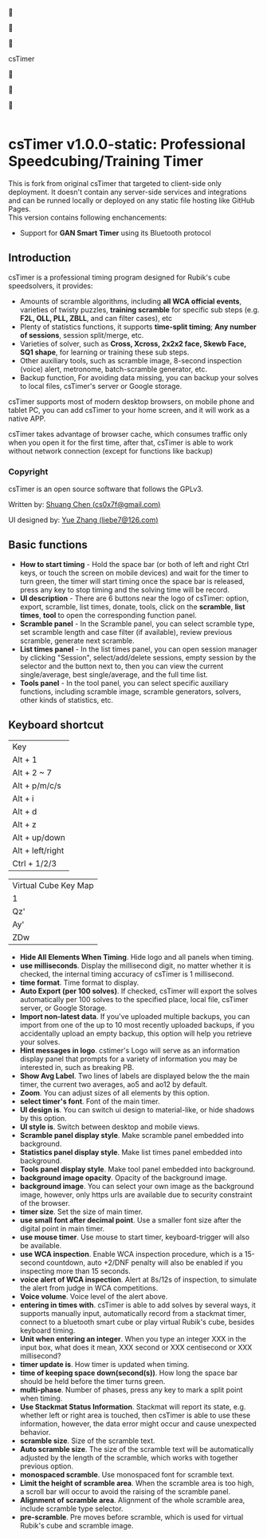 &#59796;

&#59846;

&#59648;

csTimer

&#59835;

&#59710;

&#59795;

![]()

# csTimer v1.0.0-static: Professional Speedcubing/Training Timer

This is fork from original csTimer that targeted to client-side only deployment. It doesn't contain any server-side services and integrations and can be runned locally or deployed on any static file hosting like GitHub Pages.  
This version contains following enchancements:
* Support for **GAN Smart Timer** using its Bluetooth protocol

## Introduction

csTimer is a professional timing program designed for Rubik's cube speedsolvers, it provides:

* Amounts of scramble algorithms, including **all WCA official events**, varieties of twisty puzzles, **training scramble** for specific sub steps (e.g. **F2L, OLL, PLL, ZBLL**, and can filter cases), etc
* Plenty of statistics functions, it supports **time-split timing**; **Any number of sessions**, session split/merge, etc.
* Varieties of solver, such as **Cross, Xcross, 2x2x2 face, Skewb Face, SQ1 shape**, for learning or training these sub steps.
* Other auxiliary tools, such as scramble image, 8-second inspection (voice) alert, metronome, batch-scramble generator, etc.
* Backup function, For avoiding data missing, you can backup your solves to local files, csTimer's server or Google storage.

csTimer supports most of modern desktop browsers, on mobile phone and tablet PC, you can add csTimer to your home screen, and it will work as a native APP.

csTimer takes advantage of browser cache, which consumes traffic only when you open it for the first time, after that, csTimer is able to work without network connection (except for functions like backup)

### Copyright

csTimer is an open source software that follows the GPLv3.

Written by: [Shuang Chen (cs0x7f@gmail.com)](mailto:cs0x7f@gmail.com)

UI designed by: [Yue Zhang (liebe7@126.com)](mailto:liebe7@126.com)

## Basic functions

* **How to start timing** - Hold the space bar (or both of left and right Ctrl keys, or touch the screen on mobile devices) and wait for the timer to turn green, the timer will start timing once the space bar is released, press any key to stop timing and the solving time will be record.
* **UI description** - There are 6 buttons near the logo of csTimer: option, export, scramble, list times, donate, tools, click on the **scramble**, **list times**, **tool** to open the corresponding function panel.
* **Scramble panel** - In the Scramble panel, you can select scramble type, set scramble length and case filter (if available), review previous scramble, generate next scramble.
* **List times panel** - In the list times panel, you can open session manager by clicking "Session", select/add/delete sessions, empty session by the selector and the button next to, then you can view the current single/average, best single/average, and the full time list.
* **Tools panel** - In the tool panel, you can select specific auxiliary functions, including scramble image, scramble generators, solvers, other kinds of statistics, etc.

## Keyboard shortcut

||
|---|
|Key|Function|
|Alt + 1|Scramble type to Square-1.|
|Alt + 2 ~ 7|Scramble type to 2x2x2~7x7x7.|
|Alt + p/m/c/s|Scramble type to pyra/megaminx/clock/skewb.|
|Alt + i|Scramble type to input.|
|Alt + d|Remove all times in current session.|
|Alt + z|Remove the latest time.|
|Alt + up/down|To next/last session.|
|Alt + left/right|Display last/next scramble.|
|Ctrl + 1/2/3|The latest time is OK/+2/DNF|

||
|---|
|Virtual Cube Key Map|
|1|2|3<|4>|5M|6M|7<|8>|9|0|
|Qz'|WB|EL'|RLw'|Tx|Yx|URw|IR|OB'|Pz|
|Ay'|SD|DL|FU'|GF'|HF|JU|KR'|LD'|;y|
|ZDw|XM'|CUw'|VLw|Bx'|Nx'|MRw'|,Uw|.M'|/Dw'|
* **Hide All Elements When Timing**. Hide logo and all panels when timing.
* **use milliseconds**. Display the millisecond digit, no matter whether it is checked, the internal timing accuracy of csTimer is 1 millisecond.
* **time format**. Time format to display.
* **Auto Export (per 100 solves)**. If checked, csTimer will export the solves automatically per 100 solves to the specified place, local file, csTimer server, or Google Storage.
* **Import non-latest data**. If you've uploaded multiple backups, you can import from one of the up to 10 most recently uploaded backups, if you accidentally upload an empty backup, this option will help you retrieve your solves.
* **Hint messages in logo**. cstimer's Logo will serve as an information display panel that prompts for a variety of information you may be interested in, such as breaking PB.
* **Show Avg Label**. Two lines of labels are displayed below the the main timer, the current two averages, ao5 and ao12 by default.
* **Zoom**. You can adjust sizes of all elements by this option.
* **select timer's font**. Font of the main timer.
* **UI design is**. You can switch ui design to material-like, or hide shadows by this option.
* **UI style is**. Switch between desktop and mobile views.
* **Scramble panel display style**. Make scramble panel embedded into background.
* **Statistics panel display style**. Make list times panel embedded into background.
* **Tools panel display style**. Make tool panel embedded into background.
* **background image opacity**. Opacity of the background image.
* **background image**. You can select your own image as the background image, however, only https urls are available due to security constraint of the browser.
* **timer size**. Set the size of main timer.
* **use small font after decimal point**. Use a smaller font size after the digital point in main timer.
* **use mouse timer**. Use mouse to start timer, keyboard-trigger will also be available.
* **use WCA inspection**. Enable WCA inspection procedure, which is a 15-second countdown, auto +2/DNF penalty will also be enabled if you inspecting more than 15 seconds.
* **voice alert of WCA inspection**. Alert at 8s/12s of inspection, to simulate the alert from judge in WCA competitions.
* **Voice volume**. Voice level of the alert above.
* **entering in times with**. csTimer is able to add solves by several ways, it supports manually input, automatically record from a stackmat timer, connect to a bluetooth smart cube or play virtual Rubik's cube, besides keyboard timing.
* **Unit when entering an integer**. When you type an integer XXX in the input box, what does it mean, XXX second or XXX centisecond or XXX millisecond?
* **timer update is**. How timer is updated when timing.
* **time of keeping space down(second(s))**. How long the space bar should be held before the timer turns green.
* **multi-phase**. Number of phases, press any key to mark a split point when timing.
* **Use Stackmat Status Information**. Stackmat will report its state, e.g. whether left or right area is touched, then csTimer is able to use these information, however, the data error might occur and cause unexpected behavior.
* **scramble size**. Size of the scramble text.
* **Auto scramble size**. The size of the scramble text will be automatically adjusted by the length of the scramble, which works with together previous option.
* **monospaced scramble**. Use monospaced font for scramble text.
* **Limit the height of scramble area**. When the scramble area is too high, a scroll bar will occur to avoid the raising of the scramble panel.
* **Alignment of scramble area**. Alignment of the whole scramble area, include scramble type selector.
* **pre-scramble**. Pre moves before scramble, which is used for virtual Rubik's cube and scramble image.
